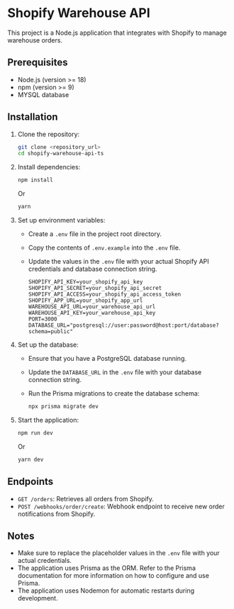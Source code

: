 # Shopify Warehouse API

This project is a Node.js application that integrates with Shopify to manage warehouse orders.

## Prerequisites

- Node.js (version >= 18)
- npm (version >= 9)
- MYSQL database

## Installation

1.  Clone the repository:

    ```bash
    git clone <repository_url>
    cd shopify-warehouse-api-ts
    ```

2.  Install dependencies:

    ```bash
    npm install
    ```

    Or

    ```bash
    yarn
    ```

3.  Set up environment variables:

    - Create a `.env` file in the project root directory.
    - Copy the contents of `.env.example` into the `.env` file.
    - Update the values in the `.env` file with your actual Shopify API credentials and database connection string.

      ```
      SHOPIFY_API_KEY=your_shopify_api_key
      SHOPIFY_API_SECRET=your_shopify_api_secret
      SHOPIFY_API_ACCESS=your_shopify_api_access_token
      SHOPIFY_APP_URL=your_shopify_app_url
      WAREHOUSE_API_URL=your_warehouse_api_url
      WAREHOUSE_API_KEY=your_warehouse_api_key
      PORT=3000
      DATABASE_URL="postgresql://user:password@host:port/database?schema=public"
      ```

4.  Set up the database:

    - Ensure that you have a PostgreSQL database running.
    - Update the `DATABASE_URL` in the `.env` file with your database connection string.
    - Run the Prisma migrations to create the database schema:

      ```bash
      npx prisma migrate dev
      ```

5.  Start the application:

    ```bash
    npm run dev
    ```

    Or

    ```bash
    yarn dev
    ```

## Endpoints

- `GET /orders`: Retrieves all orders from Shopify.
- `POST /webhooks/order/create`: Webhook endpoint to receive new order notifications from Shopify.

## Notes

- Make sure to replace the placeholder values in the `.env` file with your actual credentials.
- The application uses Prisma as the ORM. Refer to the Prisma documentation for more information on how to configure and use Prisma.
- The application uses Nodemon for automatic restarts during development.
